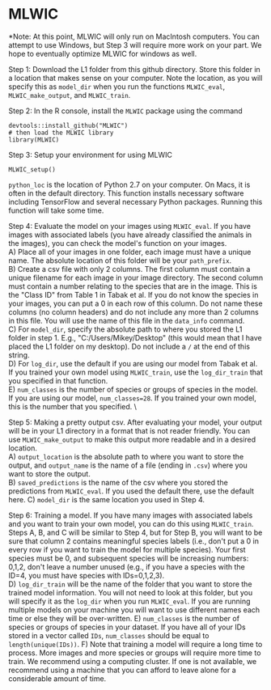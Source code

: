 # MLWIC

*Note: At this point, MLWIC will only run on MacIntosh computers. You can attempt to use Windows, but Step 3 will require more work on your part. We hope to eventually optimize MLWIC for windows as well. 

Step 1: Download the L1 folder from this github directory. Store this folder in a location that makes sense on your computer. Note the location, as you will specify this as `model_dir` when you run the functions `MLWIC_eval`, `MLWIC_make_output`, and `MLWIC_train`.

Step 2: In the R console, install the `MLWIC` package using the command
```
devtools::install_github("MLWIC")
# then load the MLWIC library
library(MLWIC)
```

Step 3: Setup your environment for using MLWIC
```
MLWIC_setup()
```
`python_loc` is the location of Python 2.7 on your computer. On Macs, it is often in the default directory. This function installs necessary software including TensorFlow and several necessary Python packages. Running this function will take some time.

Step 4: Evaluate the model on your images using `MLWIC_eval`. If you have images with associated labels (you have already classified the animals in the images), you can check the model's function on your images. \
A) Place all of your images in one folder, each image must have a unique name. The absolute location of this folder will be your `path_prefix`. \
B) Create a csv file with only 2 columns. The first column must contain a unique filename for each image in your image directory. The second column must contain a number relating to the species that are in the image. This is the "Class ID" from Table 1 in Tabak et al. If you do not know the species in your images, you can put a 0 in each row of this column. Do not name these columns (no column headers) and do not include any more than 2 columns in this file. You will use the name of this file in the `data_info` command. \
C) For `model_dir`, specify the absolute path to where you stored the L1 folder in step 1. E.g., "C:/Users/Mikey/Desktop" (this would mean that I have placed the L1 folder on my desktop). Do not include a `/` at the end of this string.\
D) For `log_dir`, use the default if you are using our model from Tabak et al. If you trained your own model using `MLWIC_train`, use the `log_dir_train` that you specified in that function. \
E) `num_classes` is the number of species or groups of species in the model. If you are using our model, `num_classes=28`. If you trained your own model, this is the number that you specified. \


Step 5: Making a pretty output csv. After evaluating your model, your output will be in your L1 directory in a format that is not reader friendly. You can use `MLWIC_make_output` to make this output more readable and in a desired location.\
A) `output_location` is the absolute path to where you want to store the output, and `output_name` is the name of a file (ending in `.csv`) where you want to store the output. \
B) `saved_predictions` is the name of the csv where you stored the predictions from `MLWIC_eval`. If you used the default there, use the default here. 
C) `model_dir` is the same location you used in Step 4. 

Step 6: Training a model. If you have many images with associated labels and you want to train your own model, you can do this using `MLWIC_train`. Steps A, B, and C will be similar to Step 4, but for Step B, you will want to be sure that column 2 contains meaningful species labels (i.e., don't put a 0 in every row if you want to train the model for multiple species). Your first species must be 0, and subsequent species will be increasing numbers: 0,1,2, don't leave a number unused (e.g., if you have a species with the ID=4, you must have species with IDs=0,1,2,3). \
D) `log_dir_train` will be the name of the folder that you want to store the trained model information. You will not need to look at this folder, but you will specify it as the `log_dir` when you run `MLWIC_eval`. If you are running multiple models on your machine you will want to use different names each time or else they will be over-written. 
E) `num_classes` is the number of species or groups of species in your dataset. If you have all of your IDs stored in a vector called `IDs`, `num_classes` should be equal to `length(unique(IDs))`. 
F) Note that training a model will require a long time to process. More images and more species or groups will require more time to train. We recommend using a computing cluster. If one is not available, we recommend using a machine that you can afford to leave alone for a considerable amount of time. 
